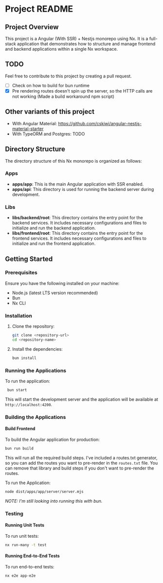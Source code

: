 # Project README

## Project Overview

This project is a Angular (With SSR) + Nestjs monorepo using Nx. It is a full-stack application that demonstrates how to structure and manage frontend and backend applications within a single Nx workspace.

## TODO
Feel free to contribute to this project by creating a pull request. 

- [ ] Check on how to build for bun runtime 
- [x] Pre rendering routes doesn't spin up the server, so the HTTP calls are not working (Made a build workaround npm script)      

## Other variants of this project
- With Angular Material: https://github.com/cskiwi/angular-nestjs-material-starter
- With TypeORM and Postgres: TODO

## Directory Structure

The directory structure of this Nx monorepo is organized as follows:

### Apps

- **apps/app**: This is the main Angular application with SSR enabled.
- **apps/api**: This directory is used for running the backend server during development.

### Libs

- **libs/backend/root**: This directory contains the entry point for the backend services. It includes necessary configurations and files to initialize and run the backend application.
- **libs/frontend/root**: This directory contains the entry point for the frontend services. It includes necessary configurations and files to initialize and run the frontend application.

## Getting Started

### Prerequisites

Ensure you have the following installed on your machine:

- Node.js (latest LTS version recommended)
- Bun
- Nx CLI

### Installation

1. Clone the repository:

   ```bash
   git clone <repository-url>
   cd <repository-name>
   ```

2. Install the dependencies:
   ```bash
   bun install
   ```

### Running the Applications

To run the application:

```bash
 bun start
```
This will start the development server and the application will be available at `http://localhost:4200`.


### Building the Applications

#### Build Frontend

To build the Angular application for production:

```bash
bun run build
```

This will run all the required build steps.
I've included a routes.txt generator, so you can add the routes you want to pre-render in the `routes.txt` file.
You can remove that library and build steps if you don't want to pre-render the routes.

To run the Application:

```bash
node dist/apps/app/server/server.mjs 
```

*NOTE: I'm still looking into running this with bun.*

### Testing

#### Running Unit Tests

To run unit tests:

```bash
nx run-many -t test
```

#### Running End-to-End Tests

To run end-to-end tests:

```bash
nx e2e app-e2e
```


